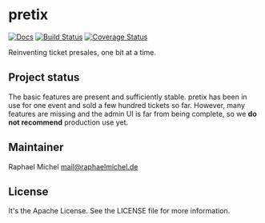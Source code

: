 pretix
======

[![Docs](https://readthedocs.org/projects/tixl/badge/?version=latest)](http://docs.pretix.eu/en/latest/)
[![Build Status](https://travis-ci.org/pretix/pretix.svg?branch=master)](https://travis-ci.org/pretix/pretix)
[![Coverage Status](https://img.shields.io/coveralls/pretix/pretix.svg)](https://coveralls.io/r/pretix/pretix)


Reinventing ticket presales, one bit at a time.

Project status
--------------
The basic features are present and sufficiently stable. pretix has been in use for one event and
sold a few hundred tickets so far. However, many features are missing and the admin UI is far from
being complete, so we **do not recommend** production use yet.


Maintainer
----------
Raphael Michel <mail@raphaelmichel.de>

License
-------
It's the Apache License. See the LICENSE file for more information.
